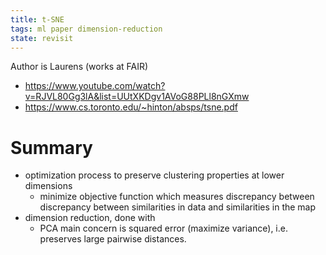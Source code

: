 ```yaml
---
title: t-SNE
tags: ml paper dimension-reduction
state: revisit
---
```


Author is Laurens (works at FAIR)

- https://www.youtube.com/watch?v=RJVL80Gg3lA&list=UUtXKDgv1AVoG88PLl8nGXmw
- https://www.cs.toronto.edu/~hinton/absps/tsne.pdf

# Summary

- optimization process to preserve clustering properties at lower dimensions
    - minimize objective function which measures discrepancy between discrepancy between similarities in data and similarities in the map
- dimension reduction, done with
    - PCA main concern is squared error (maximize variance), i.e. preserves large pairwise distances.


